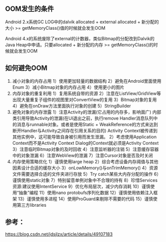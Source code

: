 ## OOM发生的条件
Android 2.x系统GC LOG中的dalvik allocated + external allocated + 新分配的大小 >= getMemoryClass()值的时候就会发生OOM

Android 4.x的系统废除了external的计数器，类似Bitmap的分配改到Dalvik的Java Heap中申请。只要allocated + 新分配的内存 >= getMemoryClass()的时候就会发生OOM

## 如何避免OOM
1. 减小对象的内存占用
  1）使用更加轻量的数据结构
  2）避免在Android里面使用Enum
  3）减小Bitmap对象的内存占用
  4）使用更小的图片
2. 内存对象的重复利用
  1）复用系统自带的资源
  2）注意在ListView/GridView等出现大量重复子组件的视图里对ConvertView的复用
  3）Bitmap对象的复用
  4）避免在onDraw方法里面执行对象的创建
  5）StringBuilder
3. 避免对象的内存泄露
  1）注意Activity的泄漏(它占用的内存多，影响面广)
     内部类引用导致Activity的泄漏(在UI退出之前，执行remove Handler消息队列中的消息与runnable对象。或者是使用Static + WeakReference的方式来达到断开Handler与Activity之间存在引用关系的目的)
     Activity Context被传递到其他实例中，这可能导致自身被引用而发生泄漏。
  2）考虑使用Application Context而不是Activity Context
     Dialog的Context就必须是Activity Context
  3）注意临时Bitmap对象的及时回收
  4）注意监听器的注销
  5）注意缓存容器中的对象泄漏
  6）注意WebView的泄漏
  7）注意Cursor对象是否及时关闭
4. 内存使用策略优化
  1）谨慎使用large heap
  2）综合考虑设备内存阈值与其他因素设计合适的缓存大小
  3）onLowMemory()与onTrimMemory()
  4）资源文件需要选择合适的文件夹进行存放
  5）Try catch某些大内存分配的操作
  6）谨慎使用static对象
  7）特别留意单例对象中不合理的持有
  8）珍惜Services资源:建议使用IntentService
  9）优化布局层次，减少内存消耗
  10）谨慎使用“抽象”编程
  11）使用nano protobufs序列化数据
  12）谨慎使用依赖注入框架
  13）谨慎使用多进程
  14）使用ProGuard来剔除不需要的代码
  15）谨慎使用第三方libraries


## 参考：
https://blog.csdn.net/jdsjlzx/article/details/49107183
